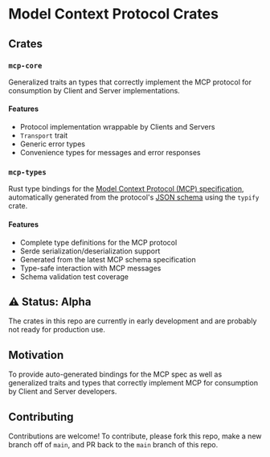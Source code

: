 # Model Context Protocol Crates

## Crates

### `mcp-core`

Generalized traits an types that correctly implement the MCP protocol for consumption by Client and Server implementations.

#### Features

- Protocol implementation wrappable by Clients and Servers
- `Transport` trait
- Generic error types
- Convenience types for messages and error responses

### `mcp-types`

Rust type bindings for the [Model Context Protocol (MCP) specification](https://spec.modelcontextprotocol.io/specification/2024-11-05/), automatically generated from the protocol's [JSON schema](https://github.com/modelcontextprotocol/specification/blob/main/schema/2024-11-05/schema.json) using the `typify` crate.

#### Features

- Complete type definitions for the MCP protocol
- Serde serialization/deserialization support
- Generated from the latest MCP schema specification
- Type-safe interaction with MCP messages
- Schema validation test coverage

## ⚠️ Status: Alpha

The crates in this repo are currently in early development and are probably not ready for production use.

## Motivation

To provide auto-generated bindings for the MCP spec as well as generalized traits and types that correctly implement MCP for consumption by Client and Server developers.

## Contributing

Contributions are welcome! To contribute, please fork this repo, make a new branch off of `main`, and PR back to the `main` branch of this repo.

